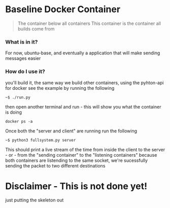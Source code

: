 # Baseline Docker Container

> The container below all containers
> This container is the container all builds come from

### What is in it?
For now, ubuntu-base, and eventually a application that will make sending messages easier

### How do I use it?
you'll build it, the same way we build other containers, using the pyhton-api for docker
see the example by running the following

```
~$ ./run.py
```
then open another terminal and run - this will show you what the container is doing
```
docker ps -a
```
Once both the "server and client" are running
run the following
```
~$ python3 fullsystem.py server
```
This should print a live stream of the time from inside the client to the server - or - from the "sending container" to the "listening containers"
because both containers are listending to the same socket, we're sucessfully sending the packet to two different destinations

# Disclaimer - This is not done yet!
just putting the skeleton out
